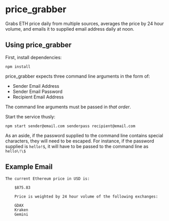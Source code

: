 # price_grabber
Grabs ETH price daily from multiple sources, averages the price by 24 hour volume, and emails it to supplied email address daily at noon.

## Using price_grabber
First, install dependencies:

`npm install`

price_grabber expects three command line arguments in the form of:
- Sender Email Address
- Sender Email Password
- Recipient Email Address

The command line arguments must be passed in _that order_.

Start the service thusly:

`npm start sender@email.com senderpass recipient@email.com`

As an aside, if the password supplied to the command line contains special characters, they will need to be escaped. For instance, if the password supplied is `hello!$`, it will have to be passed to the command line as `hello\!\$`

## Example Email
```
The current Ethereum price in USD is:

    $875.83

    Price is weighted by 24 hour volume of the following exchanges:

    GDAX
    Kraken
    Gemini
```
